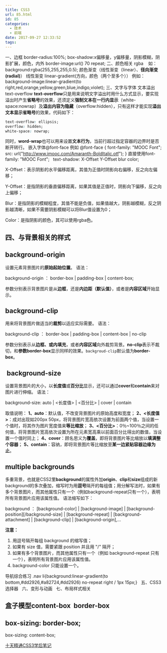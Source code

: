 ```yaml
---
title: CSS3
url: 85.html
id: 85
categories:
  - 技术
  - 前端
date: 2017-09-27 12:33:52
tags:
---
```


一、边框 
border-radius:100%; 
box-shadow:x偏移量，y偏移量，阴影模糊，阴影扩展，颜色，内外 
border-image:url() 70 repeat; 
二、颜色相关 
rgba    如：background:rgba(255,255,255,0.5); 
颜色渐变（线性渐变（linear）、**径向渐变(radial)**） 线性渐变 linear-gradient(方向，颜色（两个至多个）） 
例如：background-image:linear-gradient(to right,red,orange,yellow,green,blue,indigo,violet); 
三、文字与字体 
文本溢出text-overflow **text-overflow**只是用来说明文字溢出时用什么方式显示，要实现溢出时产生**省略号**的效果，还须定义**强制文本在一行内显示**（white-space:nowrap）及**溢出内容为隐藏**（overflow:hidden），只有这样才能实现**溢出文本显示省略号**的效果，代码如下：
```css
text-overflow: ellipsis; 
overflow: hidden; 
white-space: nowrap;
```

同时，**word-wrap**也可以用来设置**文本行为**，当前行超过指定容器的边界时是否断开转行。 嵌入字体@font-face 
例如 @font-face { font-family: "MOOC Font"; src: url("http://www.imooc.com/Amaranth-BoldItalic.otf"); } 直接使用font-family: "MOOC Font";   text-shadow: X-Offset Y-Offset blur color;

X-Offset：表示阴影的水平偏移距离，其值为正值时阴影向右偏移，反之向左偏移；

Y-Offset：是指阴影的垂直偏移距离，如果其值是正值时，阴影向下偏移，反之向上偏移；

Blur：是指阴影的模糊程度，其值不能是负值，如果值越大，阴影越模糊，反之阴影越清晰，如果不需要阴影模糊可以将Blur值设置为0；

Color：是指阴影的颜色，其可以使用rgba色。

四、与背景相关的样式
----------

background-origin
-----------------

设置元素背景图片的**原始起始位置**。 语法：

background-origin ： border-box | padding-box | content-box;

参数分别表示背景图片是从**边框**，还是**内边距（默认值）**，或者是**内容区域**开始显示。

background-clip
---------------

用来将背景图片做适当的**裁剪**以适应实际需要。 语法：

background-clip ： border-box | padding-box | content-box | no-clip

参数分别表示从**边框、**或**内填充**，或者**内容区域**向外裁剪背景。**no-clip**表示不裁切，和**参数border-box**显示同样的效果。`backgroud-clip`默认值为**border-box**。

 background-size
----------------

设置背景图片的大小，以**长度值**或**百分比**显示，还可以通过**cover**和**contain**来对图片进行伸缩。 语法：

background-size: auto | <长度值> | <百分比> | cover | contain

取值说明： **1、auto**：默认值，不改变背景图片的原始高度和宽度； **2、<长度值>**：成对出现如200px 50px，将背景图片宽高依次设置为前面两个值，当设置一个值时，将其作为图片宽度值来**等比缩放**； **3、<百分比>**：0％~100％之间的任何值，将背景图片宽高依次设置为所在元素宽高乘以前面百分比得出的数值，当设置一个值时同上； **4、cover**：顾名思义为**覆盖**，即将背景图片等比缩放以**填满整个容器**； **5、contain**：容纳，即将背景图片等比缩放至**某一边紧贴容器边缘为止**。

multiple backgrounds
--------------------

多重背景，也就是CSS2里**background**的属性外加**origin**、**clip**和**size**组成的新background的多次叠加，缩写时为用**逗号**隔开的每组值；用分解写法时，如果有多个背景图片，而其他属性只有一个（例如background-repeat只有一个），表明所有背景图片应用该属性值。 语法缩写如下：

background ： \[background-color\] | \[background-image\] | \[background-position\]\[/background-size\] | \[background-repeat\] | \[background-attachment\] | \[background-clip\] | \[background-origin\],...

**注意：**

1.  用逗号隔开每组 background 的缩写值；
2.  如果有 size 值，需要紧跟 position 并且用 "/" 隔开；
3.  如果有多个背景图片，而其他属性只有一个（例如 background-repeat 只有一个），表明所有背景图片应用该属性值。
4.  background-color 只能设置一个。

导航综合练习 .nav li{background:linear-gradient(to bottom,#dd2926,#a82724,#dd2926) no-repeat right / 1px 15px;}   五、CSS3选择器   六、变形与动画   七、布局样式相关

盒子模型content-box  border-box
---------------------------

box-sizing: border-box;
-----------------------

box-sizing: content-box;

[十天精通CSS3学后笔记](https://www.imooc.com/article/18400)